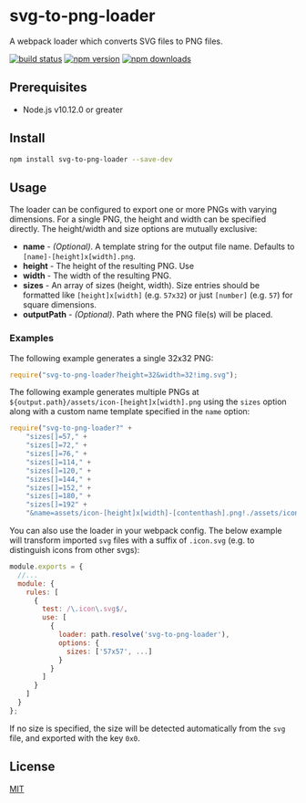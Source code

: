 # svg-to-png-loader

A webpack loader which converts SVG files to PNG files.

[![build status](https://img.shields.io/travis/github1/svg-to-png-loader/master.svg?style=flat-square)](https://travis-ci.org/github1/svg-to-png-loader)
[![npm version](https://img.shields.io/npm/v/svg-to-png-loader.svg?style=flat-square)](https://www.npmjs.com/package/svg-to-png-loader)
[![npm downloads](https://img.shields.io/npm/dm/svg-to-png-loader.svg?style=flat-square)](https://www.npmjs.com/package/svg-to-png-loader)

## Prerequisites

- Node.js v10.12.0 or greater

## Install

```bash
npm install svg-to-png-loader --save-dev
```

## Usage

The loader can be configured to export one or more PNGs with varying dimensions. For a single PNG, the height and width can be specified directly. The height/width and size options are mutually exclusive:

- __name__ - _(Optional)_. A template string for the output file name. Defaults to `[name]-[height]x[width].png`.
- __height__ - The height of the resulting PNG. Use
- __width__ - The width of the resulting PNG.
- __sizes__ - An array of sizes (height, width). Size entries should be formatted like `[height]x[width]` (e.g. `57x32`) or just `[number]` (e.g. `57`) for square dimensions. 
- __outputPath__ - _(Optional)_. Path where the PNG file(s) will be placed.

### Examples
The following example generates a single 32x32 PNG:
```js
require("svg-to-png-loader?height=32&width=32!img.svg");
```
The following example generates multiple PNGs at `${output.path}/assets/icon-[height]x[width].png` using the `sizes` option along with a custom name template specified in the `name` option:
```js
require("svg-to-png-loader?" +
    "sizes[]=57," +
    "sizes[]=72," +
    "sizes[]=76," +
    "sizes[]=114," +
    "sizes[]=120," +
    "sizes[]=144," +
    "sizes[]=152," +
    "sizes[]=180," +
    "sizes[]=192" +
    "&name=assets/icon-[height]x[width]-[contenthash].png!./assets/icon.svg");
```
You can also use the loader in your webpack config. The below example will transform imported `svg` files with a suffix of `.icon.svg` (e.g. to distinguish icons from other svgs):
```js
module.exports = {
  //...
  module: {
    rules: [
      {
        test: /\.icon\.svg$/,
        use: [
          {
            loader: path.resolve('svg-to-png-loader'),
            options: {
              sizes: ['57x57', ...]
            }
          }
        ]
      }
    ]
  }
};
```

If no size is specified, the size will be detected automatically from the `svg` file, and exported with the key `0x0`.

## License
[MIT](LICENSE.md)
